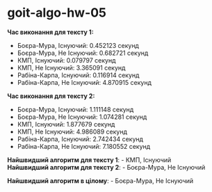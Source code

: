 # goit-algo-hw-05

**Час виконання для тексту 1:**
- Боєра-Мура, Існуючий: 0.452123 секунд
- Боєра-Мура, Не Існуючий: 0.682721 секунд
- КМП, Існуючий: 0.079797 секунд
- КМП, Не Існуючий: 3.365091 секунд
- Рабіна-Карпа, Існуючий: 0.116914 секунд
- Рабіна-Карпа, Не Існуючий: 4.870915 секунд

**Час виконання для тексту 2:**
- Боєра-Мура, Існуючий: 1.111148 секунд
- Боєра-Мура, Не Існуючий: 1.074281 секунд
- КМП, Існуючий: 1.877679 секунд
- КМП, Не Існуючий: 4.986089 секунд
- Рабіна-Карпа, Існуючий: 2.742434 секунд
- Рабіна-Карпа, Не Існуючий: 7.180552 секунд

**Найшвидший алгоритм для тексту 1**: - КМП, Існуючий\
**Найшвидший алгоритм для тексту 2**: - Боєра-Мура, Не Існуючий

**Найшвидший алгоритм в цілому**: - Боєра-Мура, Не Існуючий
